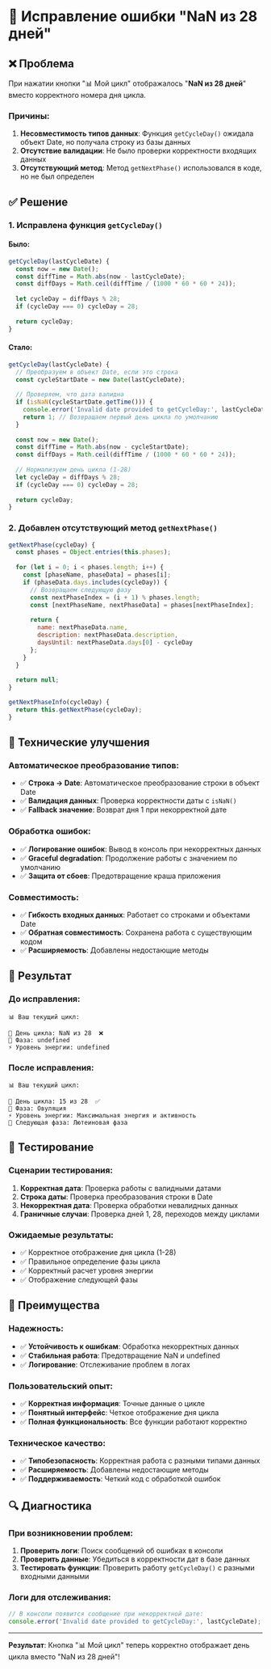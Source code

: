 # 🔧 Исправление ошибки "NaN из 28 дней"

## ❌ Проблема

При нажатии кнопки "📊 Мой цикл" отображалось "**NaN из 28 дней**" вместо корректного номера дня цикла.

### **Причины:**
1. **Несовместимость типов данных**: Функция `getCycleDay()` ожидала объект Date, но получала строку из базы данных
2. **Отсутствие валидации**: Не было проверки корректности входящих данных
3. **Отсутствующий метод**: Метод `getNextPhase()` использовался в коде, но не был определен

## ✅ Решение

### 1. **Исправлена функция `getCycleDay()`**

#### **Было:**
```javascript
getCycleDay(lastCycleDate) {
  const now = new Date();
  const diffTime = Math.abs(now - lastCycleDate);
  const diffDays = Math.ceil(diffTime / (1000 * 60 * 60 * 24));
  
  let cycleDay = diffDays % 28;
  if (cycleDay === 0) cycleDay = 28;
  
  return cycleDay;
}
```

#### **Стало:**
```javascript
getCycleDay(lastCycleDate) {
  // Преобразуем в объект Date, если это строка
  const cycleStartDate = new Date(lastCycleDate);
  
  // Проверяем, что дата валидна
  if (isNaN(cycleStartDate.getTime())) {
    console.error('Invalid date provided to getCycleDay:', lastCycleDate);
    return 1; // Возвращаем первый день цикла по умолчанию
  }
  
  const now = new Date();
  const diffTime = Math.abs(now - cycleStartDate);
  const diffDays = Math.ceil(diffTime / (1000 * 60 * 60 * 24));
  
  // Нормализуем день цикла (1-28)
  let cycleDay = diffDays % 28;
  if (cycleDay === 0) cycleDay = 28;
  
  return cycleDay;
}
```

### 2. **Добавлен отсутствующий метод `getNextPhase()`**

```javascript
getNextPhase(cycleDay) {
  const phases = Object.entries(this.phases);
  
  for (let i = 0; i < phases.length; i++) {
    const [phaseName, phaseData] = phases[i];
    if (phaseData.days.includes(cycleDay)) {
      // Возвращаем следующую фазу
      const nextPhaseIndex = (i + 1) % phases.length;
      const [nextPhaseName, nextPhaseData] = phases[nextPhaseIndex];
      
      return {
        name: nextPhaseData.name,
        description: nextPhaseData.description,
        daysUntil: nextPhaseData.days[0] - cycleDay
      };
    }
  }
  
  return null;
}

getNextPhaseInfo(cycleDay) {
  return this.getNextPhase(cycleDay);
}
```

## 🔧 Технические улучшения

### **Автоматическое преобразование типов:**
- ✅ **Строка → Date**: Автоматическое преобразование строки в объект Date
- ✅ **Валидация данных**: Проверка корректности даты с `isNaN()`
- ✅ **Fallback значение**: Возврат дня 1 при некорректной дате

### **Обработка ошибок:**
- ✅ **Логирование ошибок**: Вывод в консоль при некорректных данных
- ✅ **Graceful degradation**: Продолжение работы с значением по умолчанию
- ✅ **Защита от сбоев**: Предотвращение краша приложения

### **Совместимость:**
- ✅ **Гибкость входных данных**: Работает со строками и объектами Date
- ✅ **Обратная совместимость**: Сохранена работа с существующим кодом
- ✅ **Расширяемость**: Добавлены недостающие методы

## 🎯 Результат

### **До исправления:**
```
📊 Ваш текущий цикл:

📅 День цикла: NaN из 28  ❌
🌙 Фаза: undefined
⚡ Уровень энергии: undefined
```

### **После исправления:**
```
📊 Ваш текущий цикл:

📅 День цикла: 15 из 28  ✅
🌙 Фаза: Овуляция
⚡ Уровень энергии: Максимальная энергия и активность
🔮 Следующая фаза: Лютеиновая фаза
```

## 🧪 Тестирование

### **Сценарии тестирования:**
1. **Корректная дата**: Проверка работы с валидными датами
2. **Строка даты**: Проверка преобразования строки в Date
3. **Некорректная дата**: Проверка обработки невалидных данных
4. **Граничные случаи**: Проверка дней 1, 28, переходов между циклами

### **Ожидаемые результаты:**
- ✅ Корректное отображение дня цикла (1-28)
- ✅ Правильное определение фазы цикла
- ✅ Корректный расчет уровня энергии
- ✅ Отображение следующей фазы

## 🚀 Преимущества

### **Надежность:**
- ✅ **Устойчивость к ошибкам**: Обработка некорректных данных
- ✅ **Стабильная работа**: Предотвращение NaN и undefined
- ✅ **Логирование**: Отслеживание проблем в логах

### **Пользовательский опыт:**
- ✅ **Корректная информация**: Точные данные о цикле
- ✅ **Понятный интерфейс**: Четкое отображение дня цикла
- ✅ **Полная функциональность**: Все функции работают корректно

### **Техническое качество:**
- ✅ **Типобезопасность**: Корректная работа с разными типами данных
- ✅ **Расширяемость**: Добавлены недостающие методы
- ✅ **Поддерживаемость**: Четкий код с обработкой ошибок

## 🔍 Диагностика

### **При возникновении проблем:**
1. **Проверить логи**: Поиск сообщений об ошибках в консоли
2. **Проверить данные**: Убедиться в корректности дат в базе данных
3. **Тестировать функции**: Проверить работу `getCycleDay()` с разными входными данными

### **Логи для отслеживания:**
```javascript
// В консоли появится сообщение при некорректной дате:
console.error('Invalid date provided to getCycleDay:', lastCycleDate);
```

---

**Результат**: Кнопка "📊 Мой цикл" теперь корректно отображает день цикла вместо "NaN из 28 дней"!
